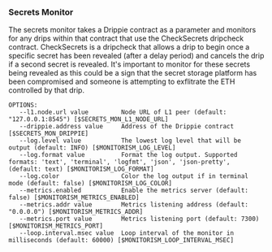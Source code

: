 ### Secrets Monitor

The secrets monitor takes a Drippie contract as a parameter and monitors for any drips within that contract that use the CheckSecrets dripcheck contract. CheckSecrets is a dripcheck that allows a drip to begin once a specific secret has been revealed (after a delay period) and cancels the drip if a second secret is revealed. It's important to monitor for these secrets being revealed as this could be a sign that the secret storage platform has been compromised and someone is attempting to exflitrate the ETH controlled by that drip.

```
OPTIONS:
   --l1.node.url value         Node URL of L1 peer (default: "127.0.0.1:8545") [$SECRETS_MON_L1_NODE_URL]
   --drippie.address value     Address of the Drippie contract [$SECRETS_MON_DRIPPIE]
   --log.level value           The lowest log level that will be output (default: INFO) [$MONITORISM_LOG_LEVEL]
   --log.format value          Format the log output. Supported formats: 'text', 'terminal', 'logfmt', 'json', 'json-pretty', (default: text) [$MONITORISM_LOG_FORMAT]
   --log.color                 Color the log output if in terminal mode (default: false) [$MONITORISM_LOG_COLOR]
   --metrics.enabled           Enable the metrics server (default: false) [$MONITORISM_METRICS_ENABLED]
   --metrics.addr value        Metrics listening address (default: "0.0.0.0") [$MONITORISM_METRICS_ADDR]
   --metrics.port value        Metrics listening port (default: 7300) [$MONITORISM_METRICS_PORT]
   --loop.interval.msec value  Loop interval of the monitor in milliseconds (default: 60000) [$MONITORISM_LOOP_INTERVAL_MSEC]
```
